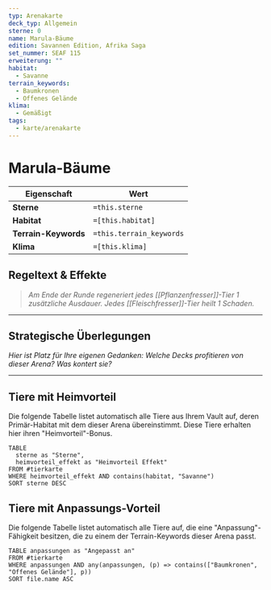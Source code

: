 ```yaml
---
typ: Arenakarte
deck_typ: Allgemein
sterne: 0
name: Marula-Bäume
edition: Savannen Edition, Afrika Saga
set_nummer: SEAF 115
erweiterung: ""
habitat:
  - Savanne
terrain_keywords:
  - Baumkronen
  - Offenes Gelände
klima:
  - Gemäßigt
tags:
  - karte/arenakarte
---
```


# Marula-Bäume

| Eigenschaft | Wert |
|---|---|
| **Sterne** | `=this.sterne` |
| **Habitat** | `=[this.habitat]` |
| **Terrain-Keywords** | `=this.terrain_keywords` |
| **Klima** | `=[this.klima]` |

## Regeltext & Effekte

> *Am Ende der Runde regeneriert jedes [[Pflanzenfresser]]-Tier 1 zusätzliche Ausdauer. Jedes [[Fleischfresser]]-Tier heilt 1 Schaden.*

---
## Strategische Überlegungen

*Hier ist Platz für Ihre eigenen Gedanken: Welche Decks profitieren von dieser Arena? Was kontert sie?*

---
## Tiere mit Heimvorteil

Die folgende Tabelle listet automatisch alle Tiere aus Ihrem Vault auf, deren Primär-Habitat mit dem dieser Arena übereinstimmt. Diese Tiere erhalten hier ihren "Heimvorteil"-Bonus.

```dataview
TABLE
  sterne as "Sterne",
  heimvorteil_effekt as "Heimvorteil Effekt"
FROM #tierkarte
WHERE heimvorteil_effekt AND contains(habitat, "Savanne")
SORT sterne DESC
```

## Tiere mit Anpassungs-Vorteil

Die folgende Tabelle listet automatisch alle Tiere auf, die eine "Anpassung"-Fähigkeit besitzen, die zu einem der Terrain-Keywords dieser Arena passt.

``` dataview
TABLE anpassungen as "Angepasst an"
FROM #tierkarte
WHERE anpassungen AND any(anpassungen, (p) => contains(["Baumkronen", "Offenes Gelände"], p))
SORT file.name ASC
